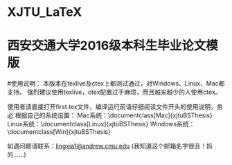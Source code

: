 # XJTU_LaTeX
# 西安交通大学2016级本科生毕业论文模版

#使用说明：
 本版本在texlive及ctex上都测试通过，对Windows、Linux、Mac都支持。
 强烈建议使用texlive，ctex配置过于麻烦，而且越来越少的人使用ctex。

 使用者请直接打开first.tex文件，编译运行前请仔细阅读文件开头的使用说明，务必
 根据自己的系统设置：
 Mac系统：\documentclass[Mac]{xjtuBSThesis}
 Linux系统：\documentclass[Linux]{xjtuBSThesis}
 Windows系统：\documentclass[Win]{xjtuBSThesis}

 如遇问题请联系：lingxia1@andrew.cmu.edu 
 (我知道这个邮箱名字很丑！妈的......)

 
